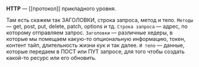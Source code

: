 **HTTP** — [[протокол]] прикладного уровня. 

Там есть скажем так ЗАГОЛОВКИ, строка запроса, метод и тело. 
`Методы` — get, post, put, delete, patch, options и тд. 
`Строка запроса` — адрес, по которому отправляем запрос. 
`Заголовки` — различные хедеры, в которые мы помещаем какую-то опциональную информацию, токен, контент тайп, длительность жизни кук и так далее. 
`И тело` — данные, которые передаем в ПОСТ или ПУТ запросе, для того чтобы создать какой-то ресурс или его обновить.